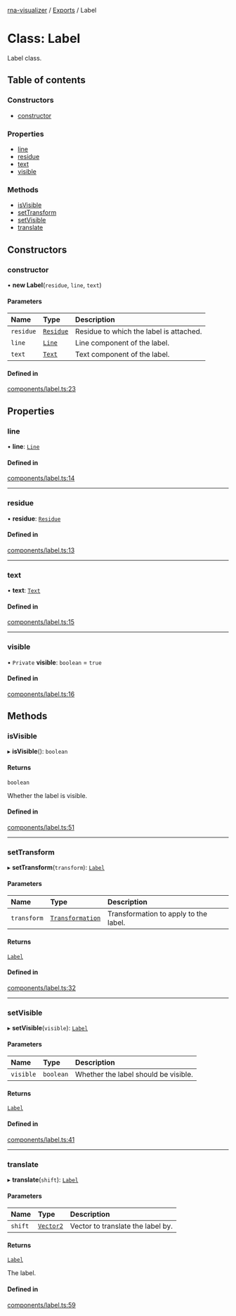 [rna-visualizer](../README.md) / [Exports](../modules.md) / Label

# Class: Label

Label class.

## Table of contents

### Constructors

- [constructor](Label.md#constructor)

### Properties

- [line](Label.md#line)
- [residue](Label.md#residue)
- [text](Label.md#text)
- [visible](Label.md#visible)

### Methods

- [isVisible](Label.md#isvisible)
- [setTransform](Label.md#settransform)
- [setVisible](Label.md#setvisible)
- [translate](Label.md#translate)

## Constructors

### constructor

• **new Label**(`residue`, `line`, `text`)

#### Parameters

| Name | Type | Description |
| :------ | :------ | :------ |
| `residue` | [`Residue`](Residue.md) | Residue to which the label is attached. |
| `line` | [`Line`](Line.md) | Line component of the label. |
| `text` | [`Text`](Text.md) | Text component of the label. |

#### Defined in

[components/label.ts:23](https://github.com/michalhercik/rna-visualizer/blob/846fdd7/lib/src/components/label.ts#L23)

## Properties

### line

• **line**: [`Line`](Line.md)

#### Defined in

[components/label.ts:14](https://github.com/michalhercik/rna-visualizer/blob/846fdd7/lib/src/components/label.ts#L14)

___

### residue

• **residue**: [`Residue`](Residue.md)

#### Defined in

[components/label.ts:13](https://github.com/michalhercik/rna-visualizer/blob/846fdd7/lib/src/components/label.ts#L13)

___

### text

• **text**: [`Text`](Text.md)

#### Defined in

[components/label.ts:15](https://github.com/michalhercik/rna-visualizer/blob/846fdd7/lib/src/components/label.ts#L15)

___

### visible

• `Private` **visible**: `boolean` = `true`

#### Defined in

[components/label.ts:16](https://github.com/michalhercik/rna-visualizer/blob/846fdd7/lib/src/components/label.ts#L16)

## Methods

### isVisible

▸ **isVisible**(): `boolean`

#### Returns

`boolean`

Whether the label is visible.

#### Defined in

[components/label.ts:51](https://github.com/michalhercik/rna-visualizer/blob/846fdd7/lib/src/components/label.ts#L51)

___

### setTransform

▸ **setTransform**(`transform`): [`Label`](Label.md)

#### Parameters

| Name | Type | Description |
| :------ | :------ | :------ |
| `transform` | [`Transformation`](../interfaces/Transformation.md) | Transformation to apply to the label. |

#### Returns

[`Label`](Label.md)

#### Defined in

[components/label.ts:32](https://github.com/michalhercik/rna-visualizer/blob/846fdd7/lib/src/components/label.ts#L32)

___

### setVisible

▸ **setVisible**(`visible`): [`Label`](Label.md)

#### Parameters

| Name | Type | Description |
| :------ | :------ | :------ |
| `visible` | `boolean` | Whether the label should be visible. |

#### Returns

[`Label`](Label.md)

#### Defined in

[components/label.ts:41](https://github.com/michalhercik/rna-visualizer/blob/846fdd7/lib/src/components/label.ts#L41)

___

### translate

▸ **translate**(`shift`): [`Label`](Label.md)

#### Parameters

| Name | Type | Description |
| :------ | :------ | :------ |
| `shift` | [`Vector2`](Vector2.md) | Vector to translate the label by. |

#### Returns

[`Label`](Label.md)

The label.

#### Defined in

[components/label.ts:59](https://github.com/michalhercik/rna-visualizer/blob/846fdd7/lib/src/components/label.ts#L59)
